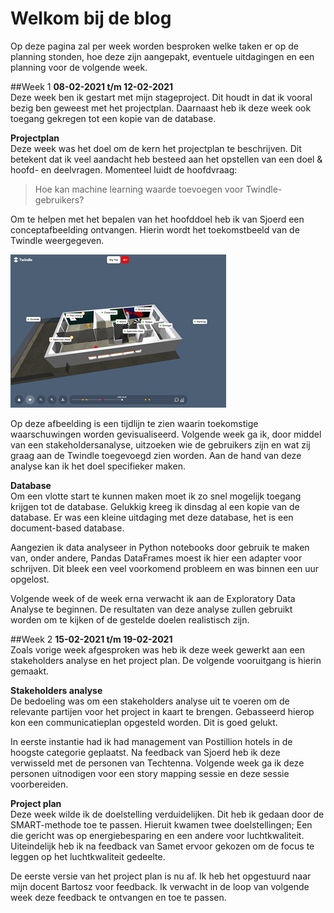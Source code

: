 # Welkom bij de blog 
Op deze pagina zal per week worden besproken welke taken er op de planning stonden, hoe deze zijn aangepakt, eventuele uitdagingen en een planning voor de volgende week.

##Week 1
**08-02-2021 t/m 12-02-2021** <br>
Deze week ben ik gestart met mijn stageproject. Dit houdt in dat ik vooral bezig ben geweest met het projectplan.  Daarnaast heb ik deze week ook toegang gekregen tot een kopie van de database.

**Projectplan**<br>
Deze week was het doel om de kern het projectplan te beschrijven. Dit betekent dat ik veel aandacht heb besteed aan het opstellen van een doel & hoofd- en deelvragen. Momenteel luidt de hoofdvraag:

> Hoe kan machine learning waarde toevoegen voor Twindle-gebruikers?

Om te helpen met het bepalen van het hoofddoel heb ik van Sjoerd een conceptafbeelding ontvangen. Hierin wordt het toekomstbeeld van de Twindle weergegeven. 

![twindle-timeline](images/twindle-timeline.png)

Op deze afbeelding is een tijdlijn te zien waarin toekomstige waarschuwingen worden gevisualiseerd. Volgende week ga ik, door middel van een stakeholdersanalyse, uitzoeken wie de gebruikers zijn en wat zij graag aan de Twindle toegevoegd zien worden. Aan de hand van deze analyse kan ik het doel specifieker maken.

**Database** <br>
Om een vlotte start te kunnen maken moet ik zo snel mogelijk toegang krijgen tot de database. Gelukkig kreeg ik dinsdag al een kopie van de database. Er was een kleine uitdaging met deze database, het is een document-based database. 

Aangezien ik data analyseer in Python notebooks door gebruik te maken van, onder andere, Pandas DataFrames moest ik hier een adapter voor schrijven. Dit bleek een veel voorkomend probleem en was binnen een uur opgelost. 

Volgende week of de week erna verwacht ik aan de Exploratory Data Analyse te beginnen. De resultaten van deze analyse zullen gebruikt worden om te kijken of de gestelde doelen realistisch zijn.

##Week 2
**15-02-2021 t/m 19-02-2021** <br>
Zoals vorige week afgesproken was heb ik deze week gewerkt aan een stakeholders analyse en het project plan. De volgende vooruitgang is hierin gemaakt.

**Stakeholders analyse** <br>
De bedoeling was om een stakeholders analyse uit te voeren om de relevante partijen voor het project in kaart te brengen. Gebasseerd hierop kon een communicatieplan opgesteld worden. Dit is goed gelukt. 

In eerste instantie had ik had management van Postillion hotels in de hoogste categorie geplaatst. Na feedback van Sjoerd heb ik deze verwisseld met de personen van Techtenna. Volgende week ga ik deze personen uitnodigen voor een story mapping sessie en deze sessie voorbereiden.

**Project plan** <br>
Deze week wilde ik de doelstelling verduidelijken. Dit heb ik gedaan door de SMART-methode toe te passen. Hieruit kwamen twee doelstellingen; Een die gericht was op energiebesparing en een andere voor luchtkwaliteit. Uiteindelijk heb ik na feedback van Samet ervoor gekozen om de focus te leggen op het luchtkwaliteit gedeelte.

De eerste versie van het project plan is nu af. Ik heb het opgestuurd naar mijn docent Bartosz voor feedback. Ik verwacht in de loop van volgende week deze feedback te ontvangen en toe te passen.